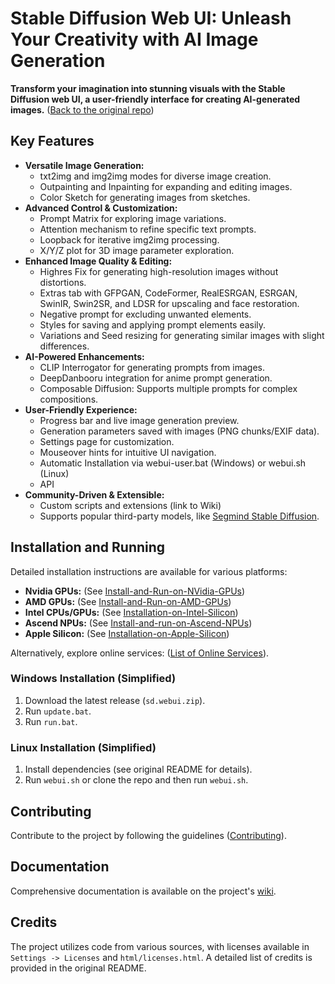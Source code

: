 # Stable Diffusion Web UI: Unleash Your Creativity with AI Image Generation

**Transform your imagination into stunning visuals with the Stable Diffusion web UI, a user-friendly interface for creating AI-generated images.** ([Back to the original repo](https://github.com/AUTOMATIC1111/stable-diffusion-webui))

## Key Features

*   **Versatile Image Generation:**
    *   txt2img and img2img modes for diverse image creation.
    *   Outpainting and Inpainting for expanding and editing images.
    *   Color Sketch for generating images from sketches.
*   **Advanced Control & Customization:**
    *   Prompt Matrix for exploring image variations.
    *   Attention mechanism to refine specific text prompts.
    *   Loopback for iterative img2img processing.
    *   X/Y/Z plot for 3D image parameter exploration.
*   **Enhanced Image Quality & Editing:**
    *   Highres Fix for generating high-resolution images without distortions.
    *   Extras tab with GFPGAN, CodeFormer, RealESRGAN, ESRGAN, SwinIR, Swin2SR, and LDSR for upscaling and face restoration.
    *   Negative prompt for excluding unwanted elements.
    *   Styles for saving and applying prompt elements easily.
    *   Variations and Seed resizing for generating similar images with slight differences.
*   **AI-Powered Enhancements:**
    *   CLIP Interrogator for generating prompts from images.
    *   DeepDanbooru integration for anime prompt generation.
    *   Composable Diffusion: Supports multiple prompts for complex compositions.
*   **User-Friendly Experience:**
    *   Progress bar and live image generation preview.
    *   Generation parameters saved with images (PNG chunks/EXIF data).
    *   Settings page for customization.
    *   Mouseover hints for intuitive UI navigation.
    *   Automatic Installation via webui-user.bat (Windows) or webui.sh (Linux)
    *   API
*   **Community-Driven & Extensible:**
    *   Custom scripts and extensions (link to Wiki)
    *   Supports popular third-party models, like [Segmind Stable Diffusion](https://huggingface.co/segmind/SSD-1B).

## Installation and Running

Detailed installation instructions are available for various platforms:

*   **Nvidia GPUs:** (See [Install-and-Run-on-NVidia-GPUs](https://github.com/AUTOMATIC1111/stable-diffusion-webui/wiki/Install-and-Run-on-NVidia-GPUs))
*   **AMD GPUs:** (See [Install-and-Run-on-AMD-GPUs](https://github.com/AUTOMATIC1111/stable-diffusion-webui/wiki/Install-and-Run-on-AMD-GPUs))
*   **Intel CPUs/GPUs:** (See [Installation-on-Intel-Silicon](https://github.com/openvinotoolkit/stable-diffusion-webui/wiki/Installation-on-Intel-Silicon))
*   **Ascend NPUs:** (See [Install-and-run-on-Ascend-NPUs](https://github.com/wangshuai09/stable-diffusion-webui/wiki/Install-and-run-on-Ascend-NPUs))
*   **Apple Silicon:** (See [Installation-on-Apple-Silicon](https://github.com/AUTOMATIC1111/stable-diffusion-webui/wiki/Installation-on-Apple-Silicon))

Alternatively, explore online services: ([List of Online Services](https://github.com/AUTOMATIC1111/stable-diffusion-webui/wiki/Online-Services)).

### Windows Installation (Simplified)

1.  Download the latest release (`sd.webui.zip`).
2.  Run `update.bat`.
3.  Run `run.bat`.

### Linux Installation (Simplified)

1.  Install dependencies (see original README for details).
2.  Run `webui.sh` or clone the repo and then run `webui.sh`.

## Contributing

Contribute to the project by following the guidelines ([Contributing](https://github.com/AUTOMATIC1111/stable-diffusion-webui/wiki/Contributing)).

## Documentation

Comprehensive documentation is available on the project's [wiki](https://github.com/AUTOMATIC1111/stable-diffusion-webui/wiki).

## Credits

The project utilizes code from various sources, with licenses available in `Settings -> Licenses` and `html/licenses.html`. A detailed list of credits is provided in the original README.